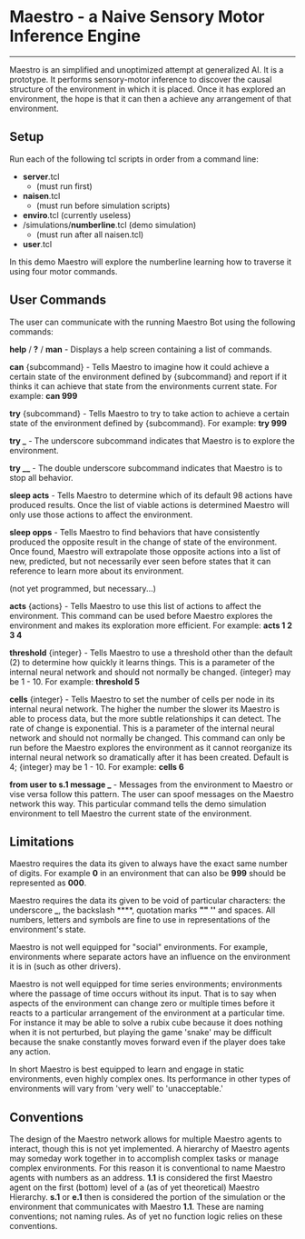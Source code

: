 # Maestro - a Naive Sensory Motor Inference Engine #
--------------------------------

Maestro is an simplified and unoptimized attempt at generalized AI. It is a prototype. It performs sensory-motor inference to discover the causal structure of the environment in which it is placed. Once it has explored an environment, the hope is that it can then a achieve any arrangement of that environment.


## Setup ##

Run each of the following tcl scripts in order from a command line:

- **server**.tcl
	- (must run first)
- **naisen**.tcl
	- (must run before simulation scripts)
- **enviro**.tcl (currently useless)
- /simulations/**numberline**.tcl (demo simulation)
	- (must run after all naisen.tcl)
- **user**.tcl

In this demo Maestro will explore the numberline learning how to traverse it using four motor commands.


## User Commands ##

The user can communicate with the running Maestro Bot using the following commands:

**help** / **?** / **man** - Displays a help screen containing a list of commands.

**can** {subcommand} - Tells Maestro to imagine how it could achieve a certain state of the environment defined by {subcommand} and report if it thinks it can achieve that state from the environments current state. For example: **can 999**

**try** {subcommand} - Tells Maestro to try to take action to achieve a certain state of the environment defined by {subcommand}. For example: **try 999**

**try _** - The underscore subcommand indicates that Maestro is to explore the environment.

**try __** - The double underscore subcommand indicates that Maestro is to stop all behavior.

**sleep acts** - Tells Maestro to determine which of its default 98 actions have produced results. Once the list of viable actions is determined Maestro will only use those actions to affect the environment.

**sleep opps** - Tells Maestro to find behaviors that have consistently produced the opposite result in the change of state of the environment. Once found, Maestro will extrapolate those opposite actions into a list of new, predicted, but not necessarily ever seen before states that it can reference to learn more about its environment.

(not yet programmed, but necessary...)

**acts** {actions} - Tells Maestro to use this list of actions to affect the environment. This command can be used before Maestro explores the environment and makes its exploration more efficient. For example: **acts 1 2 3 4**

**threshold** {integer} - Tells Maestro to use a threshold other than the default (2) to determine how quickly it learns things. This is a parameter of the internal neural network and should not normally be changed. {integer} may be 1 - 10. For example: **threshold 5**

**cells** {integer} - Tells Maestro to set the number of cells per node in its internal neural network. The higher the number the slower its Maestro is able to process data, but the more subtle relationships it can detect. The rate of change is exponential. This is a parameter of the internal neural network and should not normally be changed. This command can only be run before the Maestro explores the environment as it cannot reorganize its internal neural network so dramatically after it has been created. Default is 4; {integer} may be 1 - 10. For example: **cells 6**

**from user to s.1 message _** - Messages from the environment to Maestro or vise versa follow this pattern. The user can spoof messages on the Maestro network this way. This particular command tells the demo simulation environment to tell Maestro the current state of the environment.


## Limitations ##

Maestro requires the data its given to always have the exact same number of digits. For example **0** in an environment that can also be **999** should be represented as **000**.

Maestro requires the data its given to be void of particular characters: the underscore **_**, the backslash **\**, quotation marks **""** **''** and spaces. All numbers, letters and symbols are fine to use in representations of the environment's state.

Maestro is not well equipped for "social" environments. For example, environments where separate actors have an influence on the environment it is in (such as other drivers).

Maestro is not well equipped for time series environments; environments where the passage of time occurs without its input. That is to say when aspects of the environment can change zero or multiple times before it reacts to a particular arrangement of the environment at a particular time. For instance it may be able to solve a rubix cube because it does nothing when it is not perturbed, but playing the game 'snake' may be difficult because the snake constantly moves forward even if the player does take any action.

In short Maestro is best equipped to learn and engage in static environments, even highly complex ones. Its performance in other types of environments will vary from 'very well' to 'unacceptable.'

## Conventions ##

The design of the Maestro network allows for multiple Maestro agents to interact, though this is not yet implemented. A hierarchy of Maestro agents may someday work together in to accomplish complex tasks or manage complex environments. For this reason it is conventional to name Maestro agents with numbers as an address. **1.1** is considered the first Maestro agent on the first (bottom) level of a (as of yet theoretical) Maestro Hierarchy. **s.1** or **e.1** then is considered the portion of the simulation or the environment that communicates with Maestro **1.1**. These are naming conventions; not naming rules. As of yet no function logic relies on these conventions.
